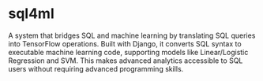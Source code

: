 # sql4ml
A system that bridges SQL and machine learning by translating SQL queries into TensorFlow operations. Built with Django, it converts SQL syntax to executable machine learning code, supporting models like Linear/Logistic Regression and SVM. This makes advanced analytics accessible to SQL users without requiring advanced programming skills.
